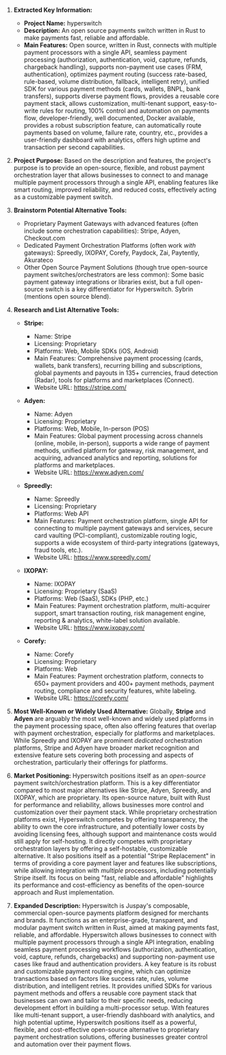 1.  **Extracted Key Information:**
    *   **Project Name:** hyperswitch
    *   **Description:** An open source payments switch written in Rust to make payments fast, reliable and affordable.
    *   **Main Features:** Open source, written in Rust, connects with multiple payment processors with a single API, seamless payment processing (authorization, authentication, void, capture, refunds, chargeback handling), supports non-payment use cases (FRM, authentication), optimizes payment routing (success rate-based, rule-based, volume distribution, fallback, intelligent retry), unified SDK for various payment methods (cards, wallets, BNPL, bank transfers), supports diverse payment flows, provides a reusable core payment stack, allows customization, multi-tenant support, easy-to-write rules for routing, 100% control and automation on payments flow, developer-friendly, well documented, Docker available, provides a robust subscription feature, can automatically route payments based on volume, failure rate, country, etc., provides a user-friendly dashboard with analytics, offers high uptime and transaction per second capabilities.

2.  **Project Purpose:** Based on the description and features, the project's purpose is to provide an open-source, flexible, and robust payment orchestration layer that allows businesses to connect to and manage multiple payment processors through a single API, enabling features like smart routing, improved reliability, and reduced costs, effectively acting as a customizable payment switch.

3.  **Brainstorm Potential Alternative Tools:**
    *   Proprietary Payment Gateways with advanced features (often include some orchestration capabilities): Stripe, Adyen, Checkout.com
    *   Dedicated Payment Orchestration Platforms (often work *with* gateways): Spreedly, IXOPAY, Corefy, Paydock, Zai, Paytently, Akurateco
    *   Other Open Source Payment Solutions (though true open-source payment switches/orchestrators are less common): Some basic payment gateway integrations or libraries exist, but a full open-source switch is a key differentiator for Hyperswitch. Sybrin (mentions open source blend).

4.  **Research and List Alternative Tools:**

    *   **Stripe:**
        *   Name: Stripe
        *   Licensing: Proprietary
        *   Platforms: Web, Mobile SDKs (iOS, Android)
        *   Main Features: Comprehensive payment processing (cards, wallets, bank transfers), recurring billing and subscriptions, global payments and payouts in 135+ currencies, fraud detection (Radar), tools for platforms and marketplaces (Connect).
        *   Website URL: https://stripe.com/

    *   **Adyen:**
        *   Name: Adyen
        *   Licensing: Proprietary
        *   Platforms: Web, Mobile, In-person (POS)
        *   Main Features: Global payment processing across channels (online, mobile, in-person), supports a wide range of payment methods, unified platform for gateway, risk management, and acquiring, advanced analytics and reporting, solutions for platforms and marketplaces.
        *   Website URL: https://www.adyen.com/

    *   **Spreedly:**
        *   Name: Spreedly
        *   Licensing: Proprietary
        *   Platforms: Web API
        *   Main Features: Payment orchestration platform, single API for connecting to multiple payment gateways and services, secure card vaulting (PCI-compliant), customizable routing logic, supports a wide ecosystem of third-party integrations (gateways, fraud tools, etc.).
        *   Website URL: https://www.spreedly.com/

    *   **IXOPAY:**
        *   Name: IXOPAY
        *   Licensing: Proprietary (SaaS)
        *   Platforms: Web (SaaS), SDKs (PHP, etc.)
        *   Main Features: Payment orchestration platform, multi-acquirer support, smart transaction routing, risk management engine, reporting & analytics, white-label solution available.
        *   Website URL: https://www.ixopay.com/

    *   **Corefy:**
        *   Name: Corefy
        *   Licensing: Proprietary
        *   Platforms: Web
        *   Main Features: Payment orchestration platform, connects to 650+ payment providers and 400+ payment methods, payment routing, compliance and security features, white labeling.
        *   Website URL: https://corefy.com/

5.  **Most Well-Known or Widely Used Alternative:** Globally, **Stripe** and **Adyen** are arguably the most well-known and widely used platforms in the payment processing space, often also offering features that overlap with payment orchestration, especially for platforms and marketplaces. While Spreedly and IXOPAY are prominent *dedicated* orchestration platforms, Stripe and Adyen have broader market recognition and extensive feature sets covering both processing and aspects of orchestration, particularly their offerings for platforms.

6.  **Market Positioning:** Hyperswitch positions itself as an *open-source* payment switch/orchestration platform. This is a key differentiator compared to most major alternatives like Stripe, Adyen, Spreedly, and IXOPAY, which are proprietary. Its open-source nature, built with Rust for performance and reliability, allows businesses more control and customization over their payment stack. While proprietary orchestration platforms exist, Hyperswitch competes by offering transparency, the ability to own the core infrastructure, and potentially lower costs by avoiding licensing fees, although support and maintenance costs would still apply for self-hosting. It directly competes with proprietary orchestration layers by offering a self-hostable, customizable alternative. It also positions itself as a potential "Stripe Replacement" in terms of providing a core payment layer and features like subscriptions, while allowing integration with *multiple* processors, including potentially Stripe itself. Its focus on being "fast, reliable and affordable" highlights its performance and cost-efficiency as benefits of the open-source approach and Rust implementation.

7.  **Expanded Description:** Hyperswitch is Juspay's composable, commercial open-source payments platform designed for merchants and brands. It functions as an enterprise-grade, transparent, and modular payment switch written in Rust, aimed at making payments fast, reliable, and affordable. Hyperswitch allows businesses to connect with multiple payment processors through a single API integration, enabling seamless payment processing workflows (authorization, authentication, void, capture, refunds, chargebacks) and supporting non-payment use cases like fraud and authentication providers. A key feature is its robust and customizable payment routing engine, which can optimize transactions based on factors like success rate, rules, volume distribution, and intelligent retries. It provides unified SDKs for various payment methods and offers a reusable core payment stack that businesses can own and tailor to their specific needs, reducing development effort in building a multi-processor setup. With features like multi-tenant support, a user-friendly dashboard with analytics, and high potential uptime, Hyperswitch positions itself as a powerful, flexible, and cost-effective open-source alternative to proprietary payment orchestration solutions, offering businesses greater control and automation over their payment flows.